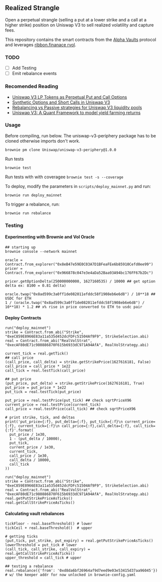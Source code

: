 ## Realized Strangle
Open a perpetual strangle (selling a put at a lower strike and a call at a higher strike) position on Uniswap V3 to sell realized volatility and capture fees. 

This repository contains the smart contracts from the [Alpha Vaults](https://alpha.charm.fi/) protocol and leverages [ribbon.finanace rvol](https://github.com/ribbon-finance/rvol).

### TODO 
- [ ] Add Testing 
- [ ] Emit rebalance events

### Recomended Reading
- [Uniswap V3 LP Tokens as Perpetual Put and Call Options](https://lambert-guillaume.medium.com/uniswap-v3-lp-tokens-as-perpetual-put-and-call-options-5b66219db827)
- [Synthetic Options and Short Calls in Uniswap V3](https://lambert-guillaume.medium.com/synthetic-options-and-short-calls-in-uniswap-v3-a3aea5e4e273)
- [Rebalancing vs Passive strategies for Uniswap V3 liquidity pools](https://medium.com/@DeFiScientist/rebalancing-vs-passive-strategies-for-uniswap-v3-liquidity-pools-754f033bdabc)
- [Uniswap V3: A Quant Framework to model yield farming returns](https://medium.com/@DeFiScientist/uniswap-v3-a-quant-framework-to-model-yield-farming-returns-941a1600425e)

### Usage

Before compiling, run below. The uniswap-v3-periphery package has to be cloned
otherwise imports don't work.

`brownie pm clone Uniswap/uniswap-v3-periphery@1.0.0`

Run tests

`brownie test`

Run tests with with coveragee
`brownie test -s --coverage`

To deploy, modify the parameters in `scripts/deploy_mainnet.py` and run:

`brownie run deploy_mainnet`

To trigger a rebalance, run:

`brownie run rebalance`

### Testing

#### Experimenting with Brownie and Vol Oracle
 
```
## starting up 
brownie console --network mainnet

oracle = Contract.from_explorer("0x8eB47e59E0C03A7D1BFeaFEe6b85910Cefd0ee99")
pricer = Contract.from_explorer("0x966878c047e3e4aDa52Baa93A94bc176FF67b2Dc")

pricer.getOptionDelta(250000000000, 1627160535) / 10000 ## get option delta ex: 8100 = 0.81 delta)

oracle.twap("0x8ad599c3a0ff1de082011efddc58f1908eb6e6d8") / 10**18 ## USDC for ETH
1 / (oracle.twap("0x8ad599c3a0ff1de082011efddc58f1908eb6e6d8") / 10**18) * 1.2 ## x% rise in price converted to ETH to usdc pair
```

#### Deploy Contracts
```
run("deploy_mainnet")
strike = Contract.from_abi("Strike", "0xeC859E8966E83a11a535d452dcFDFc51504Af9F9", StrikeSelection.abi)
real = Contract.from_abi("RealVolStrat", "0xecAF80dE71c980886870F615b6933dC971A94AfA", RealVolStrategy.abi)

current_tick = real.getTick()
## call price
(call_price, call_delta) = strike.getStrikePrice(1627616181, False)
call_price = call_price * 1e22
call_tick = real.testTick(call_price)

## put price
(put_price, put_delta) = strike.getStrikePrice(1627616181, True)
put_price = put_price * 1e22
put_tick = real.testTick(put_price)

put_price = real.testPrice(put_tick) ## check sqrtPriceX96
current_price = real.testPrice(current_tick)
call_price = real.testPrice(call_tick) ## check sqrtPriceX96

# print strike, tick, and deltas
print('put_price={:f}, put_delta={:f}, put_tick={:f}\n current_price={:f}, current_tick={:f}\n call_price={:f},call_delta={:f}, call_tick={:f}'.format(
  put_price / 1e30, 
  1 - (put_delta / 10000), 
  put_tick,
  current_price / 1e30,
  current_tick,
  call_price / 1e30, 
  call_delta / 10000,
  call_tick
))
```

```
run("deploy_mainnet")
strike = Contract.from_abi("Strike", "0xeC859E8966E83a11a535d452dcFDFc51504Af9F9", StrikeSelection.abi)
real = Contract.from_abi("RealVolStrat", "0xecAF80dE71c980886870F615b6933dC971A94AfA", RealVolStrategy.abi)
real.getPutStrikePriceAsTicks()
real.getCallStrikePriceAsTicks()
```

#### Calculating vault rebalances
```
tickFloor - real.baseThreshold() # lower
tickCeil + real.baseThreshold()  # upper

# getting ticks
(put,tick, put_strike, put_expiry) = real.getPutStrikePriceAsTicks() 
lowerThreshold = put_tick # lower
(call_tick, call_strike, call_expiry) = real.getCallStrikePriceAsTicks()
upper_threshold = call_tick # upper

## testing a rebalance
real.rebalance({'from': '0xd8da6bf26964af9d7eed9e03e53415d37aa96045'}) # w/ the keeper addr for now unlocked in brownie-config.yaml
```

